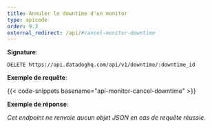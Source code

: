 ```yaml
---
title: Annuler le downtime d'un monitor
type: apicode
order: 9.3
external_redirect: /api/#cancel-monitor-downtime
---
```


**Signature**:

`DELETE https://api.datadoghq.com/api/v1/downtime/:downtime_id`

**Exemple de requête**:

{{< code-snippets basename="api-monitor-cancel-downtime" >}}

**Exemple de réponse**:

*Cet endpoint ne renvoie aucun objet JSON en cas de requête réussie.*

